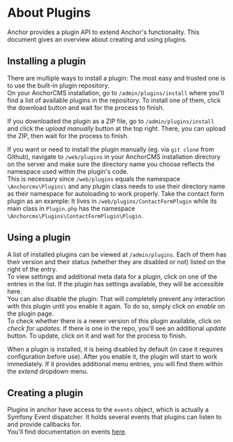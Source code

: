 # About Plugins
Anchor provides a plugin API to extend Anchor's functionality. This document gives an overview about creating and using plugins.

## Installing a plugin
There are multiple ways to install a plugin: The most easy and trusted one is to use the built-in plugin repository.  
On your AnchorCMS installation, go to `/admin/plugins/install` where you'll find a list of available plugins in the repository. To install one of them, click the download button and wait for the process to finish.  

If you downloaded the plugin as a ZIP file, go to `/admin/plugins/install` and click the *upload manually* button at the top right. There, you can upload the ZIP, then wait for the process to finish.

If you want or need to install the plugin manually (eg. via `git clone` from Github), navigate to `/web/plugins` in your AnchorCMS installation directory on the server and make sure the directory name you choose reflects the namespace used within the plugin's code.  
This is necessary since `/web/plugins` equals the namespace `\Anchorcms\Plugins\` and any plugin class needs to use their directory name as their namespace for autoloading to work properly. Take the contact form plugin as an example: It lives in `/web/plugins/ContactFormPlugin` while its main class in `Plugin.php` has the namespace `\Anchorcms\Plugins\ContactFormPlugin\Plugin`.

## Using a plugin
A list of installed plugins can be viewed at `/admin/plugins`. Each of them has their version and their status (whether they are disabled or not) listed on the right of the entry.  
To view settings and additional meta data for a plugin, click on one of the entries in the list. If the plugin has settings available, they will be accessible here.  
You can also disable the plugin: That will completely prevent any interaction with this plugin until you enable it again. To do so, simply click on *enable* on the plugin page.  
To check whether there is a newer version of this plugin available, click on *check for updates*. If there is one in the repo, you'll see an additional *update* button. To update, click on it and wait for the process to finish.

When a plugin is installed, it is being disabled by default (in case it requires configuration before use). After you enable it, the plugin will start to work immediately. If it provides additional menu entries, you will find them within the *extend* dropdown menu.

## Creating a plugin
Plugins in anchor have access to the `events` object, which is actually a Symfony Event dispatcher. It holds several events that plugins can listen to and provide callbacks for.  
You'll find documentation on events [here](events/index.md).
